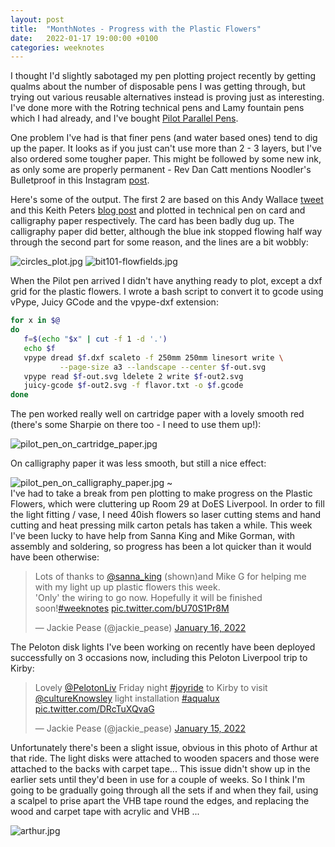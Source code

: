 ```yaml
---
layout: post
title:  "MonthNotes - Progress with the Plastic Flowers"
date:   2022-01-17 19:00:00 +0100
categories: weeknotes
---
```

I thought I'd slightly sabotaged my pen plotting project recently by getting qualms about the number of disposable pens I was getting through, but trying out various reusable alternatives instead is proving just as interesting. I've done more with the Rotring technical pens and Lamy fountain pens which I had already, and I've bought [Pilot Parallel Pens](https://www.cultpens.com/i/q/PL01289/pilot-parallel-pen).

One problem I've had is that finer pens (and water based ones) tend to dig up the paper. It looks as if you just can't use more than 2 - 3 layers, but I've also ordered some tougher paper. This might be followed by some new ink, as only some are properly permanent - Rev Dan Catt mentions Noodler's Bulletproof in this Instagram [post](https://www.instagram.com/p/CYj10z4tQ1a/).

Here's some of the output. The first 2 are based on this Andy Wallace [tweet](https://twitter.com/Andy_Makes/status/1470549299020943360?s=20) and this Keith Peters [blog post](https://www.bit-101.com/blog/2017/10/flow-fields-part-i/) and plotted in technical pen on card and calligraphy paper respectively. The card has been badly dug up. The calligraphy paper did better, although the blue ink stopped flowing half way through the second part for some reason, and the lines are a bit wobbly:

![circles_plot.jpg](https://jackiepease.github.io/assets/monthnotes_20220117/circles_plot.jpg)
![bit101-flowfields.jpg](https://jackiepease.github.io/assets/monthnotes_20220117/bit101-flowfields.jpg)

When the Pilot pen arrived I didn't have anything ready to plot, except a dxf grid for the plastic flowers. I wrote a bash script to convert it to gcode using vPype, Juicy GCode and the vpype-dxf extension:

```bash
for x in $@
do
   f=$(echo "$x" | cut -f 1 -d '.')
   echo $f
   vpype dread $f.dxf scaleto -f 250mm 250mm linesort write \
           --page-size a3 --landscape --center $f-out.svg
   vpype read $f-out.svg ldelete 2 write $f-out2.svg
   juicy-gcode $f-out2.svg -f flavor.txt -o $f.gcode
done
```

The pen worked really well on cartridge paper with a lovely smooth red (there's some Sharpie on there too - I need to use them up!):

![pilot_pen_on_cartridge_paper.jpg](https://jackiepease.github.io/assets/monthnotes_20220117/pilot_pen_on_cartridge_paper.jpg)

On calligraphy paper it was less smooth, but still a nice effect:

![pilot_pen_on_calligraphy_paper.jpg](https://jackiepease.github.io/assets/monthnotes_20220117/pilot_pen_on_calligraphy_paper.jpg)
~                                                                                                                        
I've had to take a break from pen plotting to make progress on the Plastic Flowers, which were cluttering up Room 29 at DoES Liverpool. In order to fill the light fitting / vase, I need 40ish flowers so laser cutting stems and hand cutting and heat pressing milk carton petals has taken a while. This week I've been lucky to have help from Sanna King and Mike Gorman, with assembly and soldering, so progress has been a lot quicker than it would have been otherwise: 

<blockquote class="twitter-tweet"><p lang="en" dir="ltr">Lots of thanks to <a href="https://twitter.com/sanna_king?ref_src=twsrc%5Etfw">@sanna_king</a> (shown)and Mike G for helping me with my light up up plastic flowers this week. <br>&#39;Only&#39; the wiring to go now. Hopefully it will be finished soon!<a href="https://twitter.com/hashtag/weeknotes?src=hash&amp;ref_src=twsrc%5Etfw">#weeknotes</a> <a href="https://t.co/bU70S1Pr8M">pic.twitter.com/bU70S1Pr8M</a></p>&mdash; Jackie Pease (@jackie_pease) <a href="https://twitter.com/jackie_pease/status/1482844377131241479?ref_src=twsrc%5Etfw">January 16, 2022</a></blockquote> <script async src="https://platform.twitter.com/widgets.js" charset="utf-8"></script> 

The Peloton disk lights I've been working on recently have been deployed successfully on 3 occasions now, including this Peloton Liverpool trip to Kirby:

<blockquote class="twitter-tweet"><p lang="en" dir="ltr">Lovely <a href="https://twitter.com/PelotonLiv?ref_src=twsrc%5Etfw">@PelotonLiv</a> Friday night <a href="https://twitter.com/hashtag/joyride?src=hash&amp;ref_src=twsrc%5Etfw">#joyride</a> to Kirby to visit <a href="https://twitter.com/cultureKnowsley?ref_src=twsrc%5Etfw">@cultureKnowsley</a> light installation <a href="https://twitter.com/hashtag/aqualux?src=hash&amp;ref_src=twsrc%5Etfw">#aqualux</a> <a href="https://t.co/DRcTuXQvaG">pic.twitter.com/DRcTuXQvaG</a></p>&mdash; Jackie Pease (@jackie_pease) <a href="https://twitter.com/jackie_pease/status/1482262962219978754?ref_src=twsrc%5Etfw">January 15, 2022</a></blockquote> <script async src="https://platform.twitter.com/widgets.js" charset="utf-8"></script> 

Unfortunately there's been a slight issue, obvious in this photo of Arthur at that ride. The light disks were attached to wooden spacers and those were attached to the backs with carpet tape... This issue didn't show up in the earlier sets until they'd been in use for a couple of weeks. So I think I'm going to be gradually going through all the sets if and when they fail, using a scalpel to prise apart the VHB tape round the edges, and replacing the wood and carpet tape with acrylic and VHB ...

![arthur.jpg](https://jackiepease.github.io/assets/monthnotes_20220117/arthur.jpg)

